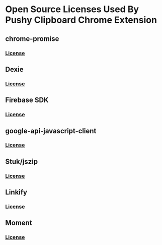 # Open Source Licenses Used By Pushy Clipboard Chrome Extension

## chrome-promise

### [License](https://github.com/tfoxy/chrome-promise/blob/master/LICENSE)

## Dexie

### [License](https://github.com/dfahlander/Dexie.js/blob/master/LICENSE)

## Firebase SDK

### [License](https://github.com/firebase/firebase-js-sdk/blob/master/LICENSE)

## google-api-javascript-client

### [License](https://github.com/google/google-api-javascript-client/blob/master/LICENSE)

## Stuk/jszip

### [License](https://github.com/Stuk/jszip/blob/master/LICENSE.markdown)

## Linkify

### [License](https://github.com/SoapBox/linkifyjs/blob/master/LICENSE)

## Moment

### [License](https://github.com/moment/moment/blob/develop/LICENSE)
